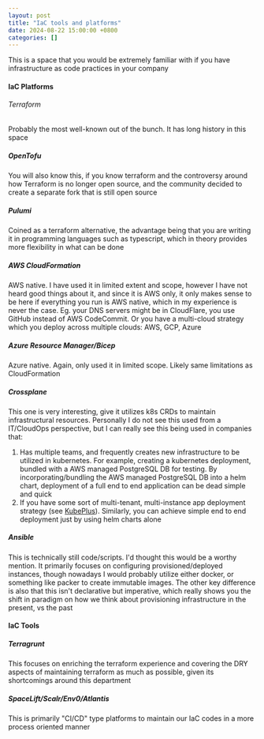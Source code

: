 ```yaml
---
layout: post
title: "IaC tools and platforms"
date: 2024-08-22 15:00:00 +0800
categories: []
---
```


This is a space that you would be extremely familiar with if you have infrastructure as code practices in your company

#### IaC Platforms

###### Terraform

Probably the most well-known out of the bunch. It has long history in this space

##### OpenTofu

You will also know this, if you know terraform and the controversy around how Terraform is no longer open source, and the community decided to create a separate fork that is still open source

##### Pulumi

Coined as a terraform alternative, the advantage being that you are writing it in programming languages such as typescript, which in theory provides more flexibility in what can be done

##### AWS CloudFormation

AWS native. I have used it in limited extent and scope, however I have not heard good things about it, and since it is AWS only, it only makes sense to be here if everything you run is AWS native, which in my experience is never the case. Eg. your DNS servers might be in CloudFlare, you use GitHub instead of AWS CodeCommit. Or you have a multi-cloud strategy which you deploy across multiple clouds: AWS, GCP, Azure

##### Azure Resource Manager/Bicep

Azure native. Again, only used it in limited scope. Likely same limitations as CloudFormation

##### Crossplane

This one is very interesting, give it utilizes k8s CRDs to maintain infrastructural resources. Personally I do not see this used from a IT/CloudOps perspective, but I can really see this being used in companies that:
1. Has multiple teams, and frequently creates new infrastructure to be utilized in kubernetes. For example, creating a kubernetes deployment, bundled with a AWS managed PostgreSQL DB for testing. By incorporating/bundling the AWS managed PostgreSQL DB into a helm chart, deployment of a full end to end application can be dead simple and quick
2. If you have some sort of multi-tenant, multi-instance app deployment strategy (see [KubePlus](https://github.com/cloud-ark/kubeplus?tab=readme-ov-file#kubeplus---kubernetes-operator-for-multi-instance-multi-tenancy)). Similarly, you can achieve simple end to end deployment just by using helm charts alone

##### Ansible

This is technically still code/scripts. I'd thought this would be a worthy mention. It primarily focuses on configuring provisioned/deployed instances, though nowadays I would probably utilize either docker, or something like packer to create immutable images. The other key difference is also that this isn't declarative but imperative, which really shows you the shift in paradigm on how we think about provisioning infrastructure in the present, vs the past

#### IaC Tools

##### Terragrunt

This focuses on enriching the terraform experience and covering the DRY aspects of maintaining terraform as much as possible, given its shortcomings around this department

##### SpaceLift/Scalr/Env0/Atlantis

This is primarily "CI/CD" type platforms to maintain our IaC codes in a more process oriented manner

